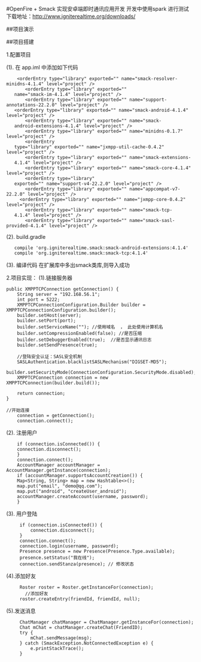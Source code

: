 #OpenFire + Smack 实现安卓端即时通讯应用开发 
        开发中使用spark 进行测试
        下载地址：http://www.igniterealtime.org/downloads/
        
##项目演示




##项目搭建


1.配置项目

 (1). 在 app.iml </component>中添加如下代码
    
        <orderEntry type="library" exported="" name="smack-resolver-minidns-4.1.4" level="project" />
           <orderEntry type="library" exported="" 
       name="smack-im-4.1.4" level="project" />
           <orderEntry type="library" exported="" name="support-annotations-22.2.0" level="project" />
       <orderEntry type="library" exported="" name="smack-android-4.1.4" level="project" />
           <orderEntry type="library" exported="" name="smack-
       android-extensions-4.1.4" level="project" />
           <orderEntry type="library" exported="" name="minidns-0.1.7" level="project" />
           <orderEntry 
       type="library" exported="" name="jxmpp-util-cache-0.4.2" level="project" />
           <orderEntry type="library" exported="" name="smack-extensions-
       4.1.4" level="project" />
           <orderEntry type="library" exported="" name="smack-core-4.1.4" level="project" />
           <orderEntry type="library" 
       exported="" name="support-v4-22.2.0" level="project" />
           <orderEntry type="library" exported="" name="appcompat-v7-22.2.0" level="project" />
         <orderEntry type="library" exported="" name="jxmpp-core-0.4.2" level="project" />
           <orderEntry type="library" exported="" name="smack-tcp-
       4.1.4" level="project" />
           <orderEntry type="library" exported="" name="smack-sasl-provided-4.1.4" level="project" />
       
   
   
  (2). build.gradle
  
       compile 'org.igniterealtime.smack:smack-android-extensions:4.1.4'
       compile 'org.igniterealtime.smack:smack-tcp:4.1.4'
  (3). 编译代码 在扩展库中多出smack类库,则导入成功    

2.项目实现：
   (1).链接服务器 
        
     
    public XMPPTCPConnection getConnection() {
        String server = "192.168.56.1";
        int port = 5222;
        XMPPTCPConnectionConfiguration.Builder builder = XMPPTCPConnectionConfiguration.builder();
        builder.setHost(server);
        builder.setPort(port);
        builder.setServiceName(""); //使用域名  ， 此处使用计算机名
        builder.setCompressionEnabled(false); //是否压缩
        builder.setDebuggerEnabled(true);  //是否显示通讯日志
        builder.setSendPresence(true);

        //登陆安全认证：SASL安全机制
        SASLAuthentication.blacklistSASLMechanism("DIGSET-MD5");
        builder.setSecurityMode(ConnectionConfiguration.SecurityMode.disabled);
        XMPPTCPConnection connection = new XMPPTCPConnection(builder.build());

        return connection;
    }
    
    //开始连接
        connection = getConnection();
        connection.connect();
     
    
 (2). 注册用户
 
        if (connection.isConnected()) {
        connection.disconnect();
        }
        connection.connect();
        AccountManager accountManager = AccountManager.getInstance(connection);
        if (accountManager.supportsAccountCreation()) {
        Map<String, String> map = new Hashtable<>();
        map.put("email", "demo@qq.com");
        map.put("android", "createUser_android");
        accountManager.createAccount(username, password);
        }
    
 (3). 用户登陆
 
         if (connection.isConnected()) {
             connection.disconnect();
         }
         connection.connect();
         connection.login(username, password);
         Presence presence = new Presence(Presence.Type.available);
         presence.setStatus("我在线");
         connection.sendStanza(presence); // 修改状态

 (4).添加好友
 
         Roster roster = Roster.getInstanceFor(connection);
           //添加好友
         roster.createEntry(friendId, friendId, null);
         
 (5).发送消息       
 
         ChatManager chatManager = ChatManager.getInstanceFor(connection);
         Chat mChat = chatManager.createChat(FriendID);
         try {
             mChat.sendMessage(msg);
         } catch (SmackException.NotConnectedException e) {
             e.printStackTrace();
         }